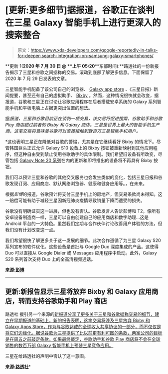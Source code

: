 # [更新:更多细节]据报道，谷歌正在谈判在三星 Galaxy 智能手机上进行更深入的搜索整合

> 原文：<https://www.xda-developers.com/google-reportedly-in-talks-for-deeper-search-integration-on-samsung-galaxy-smartphones/>

**更新 1(****2020 年 7 月 30 日** **@** **上午 05:20****东部时间):**路透社的一份新报告揭示了三星和谷歌之间据称的交易。滚动到底部了解更多信息。下面保留了 2020 年 7 月 29 日发表的文章。

三星智能手机配备了该公司自己的浏览器、 [Galaxy app store](https://www.xda-developers.com/galaxy-apps-rebranded-galaxy-store/) 、《三星日报》新闻提要，甚至还有自己的虚拟助手、 [Bixby](https://www.xda-developers.com/samsung-bixby-marketplace-bixby-actions/) 。然而，这种情况很快就会改变，据报道，谷歌和三星正在讨论让谷歌应用程序在后者搭载安卓系统的 Galaxy 系列智能手机和平板电脑上占据更突出位置的想法。

据[](https://www.bloomberg.com/news/articles/2020-07-29/google-in-talks-to-take-over-more-search-tasks-on-samsung-phones)*报道，三星和谷歌目前正在谈判一项交易，该交易将促进搜索、谷歌助手和谷歌 Play 商店超过前者的 Bixby 和 Galaxy 商店。三星是世界上最大的智能手机生产商，这笔交易将意味着谷歌可以直接接触到数百万三星智能手机用户。*

 *这也表明三星正在降低对谷歌的警惕，尤其是在它继续看好 Bixby 的情况下。尽管韩国巨头正式允许 Galaxy S10 设备上的 Bixby 按钮被重新映射到其他应用程序，但这种自由受到禁止使用谷歌助手的具体限制。我们希望旧设备有所改变，尽管包括 [Galaxy Note 20 系列](https://www.xda-developers.com/samsung-galaxy-note-20-spec-leak/)在内的更新和即将推出的设备将不再具有 Bixby 按钮。

我们可以预计三星和谷歌的其他交叉服务也会发生类似的变化，包括三星日报和谷歌发现订阅、应用商店、默认网络浏览器、健康和健身应用等。，在未来。

根据*彭博*的报道，谷歌预计将支付三星手机上的房地产，但交易条款尚未得知。这一赔偿可能有助于减轻三星因新冠肺炎疫情导致销量下降而遭受的损失。

谷歌没有明确证实这一进展，但也没有否认。谷歌发言人告诉彭博和 T2，像所有安卓设备制造商一样，三星可以自由创建自己的应用商店和数字助理...这是 Android 平台的一大特色。虽然我们定期与合作伙伴讨论改善用户体验的方法，但我们没有计划改变这一点。

我们希望很快了解更多关于这一发展的细节。此次合作遵循了为三星 Galaxy S20 系列宣布的软件优化。这些设备是首批与 Google Duo 深度集成的产品。这使得 Duo 可以直接从 Google Dialer 或 Messages 应用程序中启动。此外，Galaxy S20 系列首次支持 Duo 上的全高清视频通话。

**来源:[彭博](https://www.bloomberg.com/news/articles/2020-07-29/google-in-talks-to-take-over-more-search-tasks-on-samsung-phones)**

* * *

## 更新:新报告显示三星将放弃 Bixby 和 Galaxy 应用商店，转而支持谷歌助手和 Play 商店

路透社 援引另一个来源的[新报道分享了更多关于三星和谷歌据称交易的细节，建立在早期报道的基础上。新的报告表明，这笔交易将涉及三星放弃 Bixby 和 Galaxy Apps Store，作为与谷歌达成的全球收入共享协议的一部分，而不仅仅是将它们边缘化。据说谷歌为三星提供了比以前更有利可图的条款，两家公司的目标是在周五之前敲定条款。如果最终敲定，谷歌助手和谷歌 Play 商店将不会在全球销售的数百万部 Galaxy 智能手机上预装三星竞争应用。](https://www.reuters.com/article/us-google-samsung-idUSKCN24U0TF)

三星在给路透社的声明中否认了这一意图。

**来源:[路透社](https://www.reuters.com/article/us-google-samsung-idUSKCN24U0TF)***